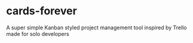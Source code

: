 # cards-forever
 A super simple Kanban styled project management tool inspired by Trello made for solo developers
